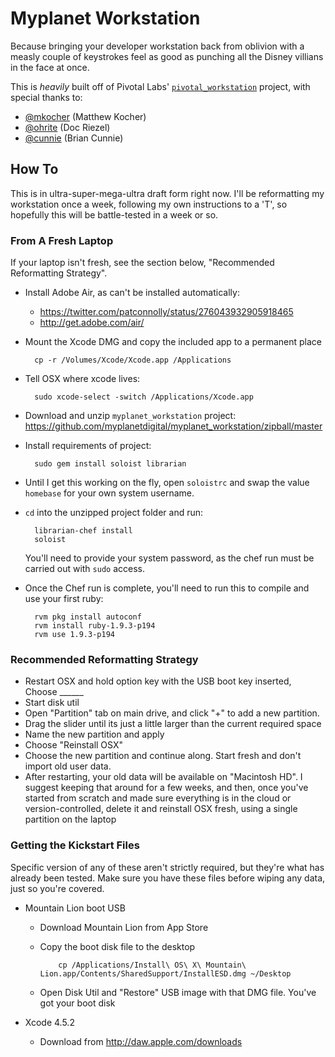 Myplanet Workstation
====================

Because bringing your developer workstation back from oblivion with a
measly couple of keystrokes feel as good as punching all the Disney
villians in the face at once.

This is *heavily* built off of Pivotal Labs'
[`pivotal_workstation`](https://github.com/pivotal/pivotal_workstation)
project, with special thanks to:

- [@mkocher](https://github.com/mkocher) (Matthew Kocher)
- [@ohrite](https://github.com/ohrite) (Doc Riezel)
- [@cunnie](https://github.com/cunnie) (Brian Cunnie)

How To
------

This is in ultra-super-mega-ultra draft form right now. I'll be
reformatting my workstation once a week, following my own instructions
to a 'T', so hopefully this will be battle-tested in a week or so.

### From A Fresh Laptop

If your laptop isn't fresh, see the section below, "Recommended
Reformatting Strategy".

- Install Adobe Air, as can't be installed automatically:
  - https://twitter.com/patconnolly/status/276043932905918465
  - http://get.adobe.com/air/
- Mount the Xcode DMG and copy the included app to a permanent place

        cp -r /Volumes/Xcode/Xcode.app /Applications

- Tell OSX where xcode lives:

        sudo xcode-select -switch /Applications/Xcode.app

- Download and unzip `myplanet_workstation` project:
  https://github.com/myplanetdigital/myplanet_workstation/zipball/master
- Install requirements of project:

        sudo gem install soloist librarian

- Until I get this working on the fly, open `soloistrc` and swap the
  value `homebase` for your own system username.
- `cd` into the unzipped project folder and run:

        librarian-chef install
        soloist

  You'll need to provide your system password, as the chef run must be
  carried out with `sudo` access.
- Once the Chef run is complete, you'll need to run this to compile and
  use your first ruby:

        rvm pkg install autoconf
        rvm install ruby-1.9.3-p194
        rvm use 1.9.3-p194

### Recommended Reformatting Strategy

- Restart OSX and hold option key with the USB boot key inserted, Choose ______
- Start disk util
- Open "Partition" tab on main drive, and click "+" to add a new partition.
- Drag the slider until its just a little larger than the current required space
- Name the new partition and apply
- Choose "Reinstall OSX"
- Choose the new partition and continue along. Start fresh and don't import old user data.
- After restarting, your old data will be available on "Macintosh HD". I suggest keeping that around for a few weeks, and then, once you've started from scratch and made sure everything is in the cloud or version-controlled, delete it and reinstall OSX fresh, using a single partition on the laptop

### Getting the Kickstart Files

Specific version of any of these aren't strictly required, but they're
what has already been tested. Make sure you have these files before
wiping any data, just so you're covered.

- Mountain Lion boot USB
  - Download Mountain Lion from App Store
  - Copy the boot disk file to the desktop

            cp /Applications/Install\ OS\ X\ Mountain\ Lion.app/Contents/SharedSupport/InstallESD.dmg ~/Desktop

  - Open Disk Util and "Restore" USB image with that DMG file. You've got your boot disk

- Xcode 4.5.2
  - Download from http://daw.apple.com/downloads

